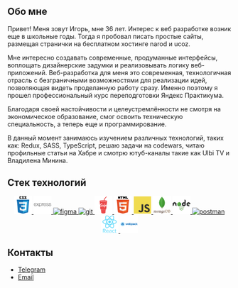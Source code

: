 ## Обо мне

Привет! Меня зовут Игорь, мне 36 лет. Интерес к веб разработке возник еще в школьные годы. Тогда я пробовал писать простые сайты, размещая странички на бесплатном хостинге narod и ucoz.

Мне интересно создавать современные, продуманные интерфейсы, воплощать дизайнерские задумки и реализовывать логику веб-приложений. Веб-разработка для меня это современная, технологичная отрасль с безграничными возможностями для реализации идей, позволяющая видеть проделанную работу сразу. Именно поэтому я прошел профессиональный курс переподготовки Яндекс Практикума.

Благодаря своей настойчивости и целеустремлённости не смотря на экономическое образование, смог освоить техническую специальность, а теперь еще и программирование.

В данный момент занимаюсь изучением различных технологий, таких как: Redux, SASS, TypeScript, решаю задачи на codewars, читаю профильные статьи на Хабре и смотрю ютуб-каналы такие как Ulbi TV и Владилена Минина.

## Стек технологий
<p align="center"> <a  href="https://www.w3schools.com/css/"  target="_blank"  rel="noreferrer"> <img  src="https://raw.githubusercontent.com/devicons/devicon/master/icons/css3/css3-original-wordmark.svg"  alt="css3"  width="40"  height="40"/> </a> <a  href="https://expressjs.com"  target="_blank"  rel="noreferrer"> <img  src="https://raw.githubusercontent.com/devicons/devicon/master/icons/express/express-original-wordmark.svg"  alt="express"  width="40"  height="40"/> </a> <a  href="https://www.figma.com/"  target="_blank"  rel="noreferrer"> <img  src="https://www.vectorlogo.zone/logos/figma/figma-icon.svg"  alt="figma"  width="40"  height="40"/> </a> <a  href="https://git-scm.com/"  target="_blank"  rel="noreferrer"> <img  src="https://www.vectorlogo.zone/logos/git-scm/git-scm-icon.svg"  alt="git"  width="40"  height="40"/> </a> <a  href="https://gulpjs.com"  target="_blank"  rel="noreferrer"> <img  src="https://raw.githubusercontent.com/devicons/devicon/master/icons/gulp/gulp-plain.svg"  alt="gulp"  width="40"  height="40"/> </a> <a  href="https://www.w3.org/html/"  target="_blank"  rel="noreferrer"> <img  src="https://raw.githubusercontent.com/devicons/devicon/master/icons/html5/html5-original-wordmark.svg"  alt="html5"  width="40"  height="40"/> </a> <a  href="https://developer.mozilla.org/en-US/docs/Web/JavaScript"  target="_blank"  rel="noreferrer"> <img  src="https://raw.githubusercontent.com/devicons/devicon/master/icons/javascript/javascript-original.svg"  alt="javascript"  width="40"  height="40"/> </a> <a  href="https://www.mongodb.com/"  target="_blank"  rel="noreferrer"> <img  src="https://raw.githubusercontent.com/devicons/devicon/master/icons/mongodb/mongodb-original-wordmark.svg"  alt="mongodb"  width="40"  height="40"/> </a> <a  href="https://nodejs.org"  target="_blank"  rel="noreferrer"> <img  src="https://raw.githubusercontent.com/devicons/devicon/master/icons/nodejs/nodejs-original-wordmark.svg"  alt="nodejs"  width="40"  height="40"/> </a> <a  href="https://postman.com"  target="_blank"  rel="noreferrer"> <img  src="https://www.vectorlogo.zone/logos/getpostman/getpostman-icon.svg"  alt="postman"  width="40"  height="40"/> </a> <a  href="https://reactjs.org/"  target="_blank"  rel="noreferrer"> <img  src="https://raw.githubusercontent.com/devicons/devicon/master/icons/react/react-original-wordmark.svg"  alt="react"  width="40"  height="40"/> </a> <a  href="https://webpack.js.org"  target="_blank"  rel="noreferrer"> <img  src="https://raw.githubusercontent.com/devicons/devicon/d00d0969292a6569d45b06d3f350f463a0107b0d/icons/webpack/webpack-original-wordmark.svg"  alt="webpack"  width="40"  height="40"/> </a> </p>

## Контакты
- [Telegram](https://t.me/JustIg0r)
- [Email](mailto:%20solovyov-te@mail.ru)
 
